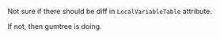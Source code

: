 Not sure if there should be diff in `LocalVariableTable` attribute. 

If not, then gumtree is doing.
